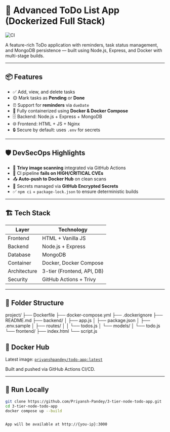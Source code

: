 # 📝 Advanced ToDo List App (Dockerized Full Stack)

![CI](https://github.com/Priyansh-Pandey/3-tier-node-todo-app/actions/workflows/docker-publish.yml/badge.svg)

A feature-rich ToDo application with reminders, task status management, and MongoDB persistence — built using Node.js, Express, and Docker with multi-stage builds.

---

## 📦 Features

- ✅ Add, view, and delete tasks
- 🟡 Mark tasks as **Pending** or **Done**
- ⏰ Support for **reminders** via `dueDate`
- 📂 Fully containerized using **Docker & Docker Compose**
- 🗄️ Backend: Node.js + Express + MongoDB
- 🌐 Frontend: HTML + JS + Nginx
- 🔒 Secure by default: uses `.env` for secrets

---

## 🛡️ DevSecOps Highlights

- 🔐 **Trivy image scanning** integrated via GitHub Actions
- 🧪 CI pipeline **fails on HIGH/CRITICAL CVEs**
- 📤 **Auto-push to Docker Hub** on clean scans
- 👤 Secrets managed via **GitHub Encrypted Secrets**
- ✅ `npm ci` + `package-lock.json` to ensure deterministic builds

---

## 🏗️ Tech Stack

| Layer       | Technology         |
|-------------|--------------------|
| Frontend    | HTML + Vanilla JS  |
| Backend     | Node.js + Express  |
| Database    | MongoDB            |
| Container   | Docker, Docker Compose |
| Architecture| 3-tier (Frontend, API, DB) |
| Security    | GitHub Actions + Trivy |

---

## 📁 Folder Structure

project/
├── Dockerfile
├── docker-compose.yml
├── .dockerignore
├── README.md
├── backend/
│ ├── app.js
│ ├── package.json
│ ├── .env.sample
│ ├── routes/
│ │ └── todos.js
│ └── models/
│ └── todo.js
└── frontend/
├── index.html
└── script.js


## 🚀 Docker Hub

Latest image: [`priyanshpandey/todo-app:latest`](https://hub.docker.com/repository/docker/priyanshpandey/todo-app)

Built and pushed via GitHub Actions CI/CD.

---

## 🧪 Run Locally

```bash
git clone https://github.com/Priyansh-Pandey/3-tier-node-todo-app.git
cd 3-tier-node-todo-app
docker compose up --build


App will be available at http://{you-ip}:3000
